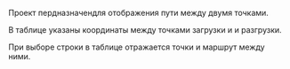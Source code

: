 Проект пердназначендля отображения пути между двумя точками.

В таблице указаны координаты между точками загрузки и и разгрузки.

При выборе строки в таблице отражается точки и маршрут между ними. 
